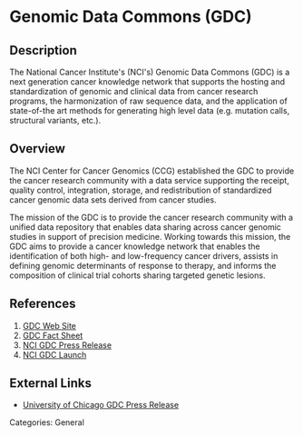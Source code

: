 # Genomic Data Commons (GDC) #
## Description ##
The National Cancer Institute's (NCI's) Genomic Data Commons (GDC) is a next generation cancer knowledge network that supports the hosting and standardization of genomic and clinical data from cancer research programs, the harmonization of raw sequence data, and the application of state-of-the art methods for generating high level data (e.g. mutation calls, structural variants, etc.).
## Overview ##
The NCI Center for Cancer Genomics (CCG) established the GDC to provide the cancer research community with a data service supporting the receipt, quality control, integration, storage, and redistribution of standardized cancer genomic data sets derived from cancer studies.

The mission of the GDC is to provide the cancer research community with a unified data repository that enables data sharing across cancer genomic studies in support of precision medicine. Working towards this mission, the GDC aims to provide a cancer knowledge network that enables the identification of both high- and low-frequency cancer drivers, assists in defining genomic determinants of response to therapy, and informs the composition of clinical trial cohorts sharing targeted genetic lesions.
## References ##
1. [GDC Web Site](https://gdc.cancer.gov)
2. [GDC Fact Sheet](https://gdc.cancer.gov/gdc-factsheet)
3. [NCI GDC Press Release](https://www.cancer.gov/news-events/press-releases/2014/GenomicDataCommonsNewsNote)
4. [NCI GDC Launch](https://www.cancer.gov/news-events/press-releases/2016/genomic-data-commons-launch)

## External Links ##
* [University of Chicago GDC Press Release](http://www.chicagotribune.com/news/ct-university-chicago-cancer-data-met-20141202-story.html)

Categories: General

